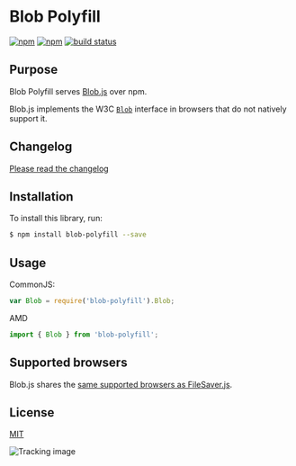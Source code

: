# Blob Polyfill

[![npm](https://img.shields.io/npm/v/blob-polyfill.svg)](https://www.npmjs.com/package/blob-polyfill)
[![npm](https://img.shields.io/npm/dm/blob-polyfill.svg)](https://www.npmjs.com/package/blob-polyfill)
[![build status](https://github.com/bjornstar/blob-polyfill/actions/workflows/node.js.yml/badge.svg?branch=master)](https://github.com/bjornstar/blob-polyfill/actions/workflows/node.js.yml?query=branch%3Amaster)

## Purpose

Blob Polyfill serves [Blob.js][0] over npm.

Blob.js implements the W3C [`Blob`][1] interface in browsers that do not natively support it.

## Changelog

[Please read the changelog](CHANGELOG.md)

## Installation

To install this library, run:

```bash
$ npm install blob-polyfill --save
```

## Usage

CommonJS:
```js
var Blob = require('blob-polyfill').Blob;
```

AMD
```js
import { Blob } from 'blob-polyfill';
```

## Supported browsers

Blob.js shares the [same supported browsers as FileSaver.js][2].

## License

[MIT](LICENSE.md)

![Tracking image](https://in.getclicky.com/212712ns.gif)

  [0]: https://github.com/eligrey/Blob.js
  [1]: https://developer.mozilla.org/en-US/docs/Web/API/Blob
  [2]: https://github.com/eligrey/FileSaver.js#supported-browsers

